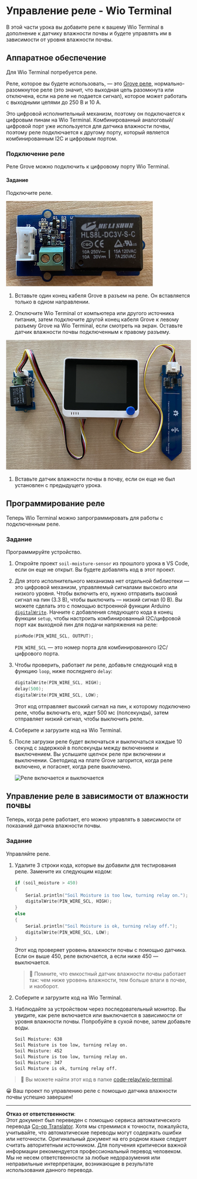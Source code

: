 <!--
CO_OP_TRANSLATOR_METADATA:
{
  "original_hash": "f3c5d8afa2ef6a0b425ef8ff20615cb4",
  "translation_date": "2025-08-26T22:28:18+00:00",
  "source_file": "2-farm/lessons/3-automated-plant-watering/wio-terminal-relay.md",
  "language_code": "ru"
}
-->
# Управление реле - Wio Terminal

В этой части урока вы добавите реле к вашему Wio Terminal в дополнение к датчику влажности почвы и будете управлять им в зависимости от уровня влажности почвы.

## Аппаратное обеспечение

Для Wio Terminal потребуется реле.

Реле, которое вы будете использовать, — это [Grove реле](https://www.seeedstudio.com/Grove-Relay.html), нормально-разомкнутое реле (это значит, что выходная цепь разомкнута или отключена, если на реле не подается сигнал), которое может работать с выходными цепями до 250 В и 10 А.

Это цифровой исполнительный механизм, поэтому он подключается к цифровым пинам на Wio Terminal. Комбинированный аналоговый/цифровой порт уже используется для датчика влажности почвы, поэтому реле подключается к другому порту, который является комбинированным I2C и цифровым портом.

### Подключение реле

Реле Grove можно подключить к цифровому порту Wio Terminal.

#### Задание

Подключите реле.

![Реле Grove](../../../../../translated_images/grove-relay.d426958ca210fbd0fb7983d7edc069d46c73a8b0a099d94797bd756f7b6bb6be.ru.png)

1. Вставьте один конец кабеля Grove в разъем на реле. Он вставляется только в одном направлении.

1. Отключите Wio Terminal от компьютера или другого источника питания, затем подключите другой конец кабеля Grove к левому разъему Grove на Wio Terminal, если смотреть на экран. Оставьте датчик влажности почвы подключенным к правому разъему.

![Реле Grove подключено к левому разъему, а датчик влажности почвы подключен к правому разъему](../../../../../translated_images/wio-relay-and-soil-moisture-sensor.ed722202d42babe0be5f4518cf13e8c2c81e8df21d37839266cbdb60cf30172d.ru.png)

1. Вставьте датчик влажности почвы в почву, если он еще не был установлен с предыдущего урока.

## Программирование реле

Теперь Wio Terminal можно запрограммировать для работы с подключенным реле.

### Задание

Программируйте устройство.

1. Откройте проект `soil-moisture-sensor` из прошлого урока в VS Code, если он еще не открыт. Вы будете добавлять код в этот проект.

2. Для этого исполнительного механизма нет отдельной библиотеки — это цифровой механизм, управляемый сигналами высокого или низкого уровня. Чтобы включить его, нужно отправить высокий сигнал на пин (3.3 В), чтобы выключить — низкий сигнал (0 В). Вы можете сделать это с помощью встроенной функции Arduino [`digitalWrite`](https://www.arduino.cc/reference/en/language/functions/digital-io/digitalwrite/). Начните с добавления следующего кода в конец функции `setup`, чтобы настроить комбинированный I2C/цифровой порт как выходной пин для подачи напряжения на реле:

    ```cpp
    pinMode(PIN_WIRE_SCL, OUTPUT);
    ```

    `PIN_WIRE_SCL` — это номер порта для комбинированного I2C/цифрового порта.

1. Чтобы проверить, работает ли реле, добавьте следующий код в функцию `loop`, ниже последнего `delay`:

    ```cpp
    digitalWrite(PIN_WIRE_SCL, HIGH);
    delay(500);
    digitalWrite(PIN_WIRE_SCL, LOW);
    ```

    Этот код отправляет высокий сигнал на пин, к которому подключено реле, чтобы включить его, ждет 500 мс (полсекунды), затем отправляет низкий сигнал, чтобы выключить реле.

1. Соберите и загрузите код на Wio Terminal.

1. После загрузки реле будет включаться и выключаться каждые 10 секунд с задержкой в полсекунды между включением и выключением. Вы услышите щелчок реле при включении и выключении. Светодиод на плате Grove загорится, когда реле включено, и погаснет, когда реле выключено.

    ![Реле включается и выключается](../../../../../images/relay-turn-on-off.gif)

## Управление реле в зависимости от влажности почвы

Теперь, когда реле работает, его можно управлять в зависимости от показаний датчика влажности почвы.

### Задание

Управляйте реле.

1. Удалите 3 строки кода, которые вы добавили для тестирования реле. Замените их следующим кодом:

    ```cpp
    if (soil_moisture > 450)
    {
        Serial.println("Soil Moisture is too low, turning relay on.");
        digitalWrite(PIN_WIRE_SCL, HIGH);
    }
    else
    {
        Serial.println("Soil Moisture is ok, turning relay off.");
        digitalWrite(PIN_WIRE_SCL, LOW);
    }
    ```

    Этот код проверяет уровень влажности почвы с помощью датчика. Если он выше 450, реле включается, а если ниже 450 — выключается.

    > 💁 Помните, что емкостный датчик влажности почвы работает так: чем ниже уровень влажности, тем больше влаги в почве, и наоборот.

1. Соберите и загрузите код на Wio Terminal.

1. Наблюдайте за устройством через последовательный монитор. Вы увидите, как реле включается или выключается в зависимости от уровня влажности почвы. Попробуйте в сухой почве, затем добавьте воды.

    ```output
    Soil Moisture: 638
    Soil Moisture is too low, turning relay on.
    Soil Moisture: 452
    Soil Moisture is too low, turning relay on.
    Soil Moisture: 347
    Soil Moisture is ok, turning relay off.
    ```

> 💁 Вы можете найти этот код в папке [code-relay/wio-terminal](../../../../../2-farm/lessons/3-automated-plant-watering/code-relay/wio-terminal).

😀 Ваш проект по управлению реле с помощью датчика влажности почвы успешно завершен!

---

**Отказ от ответственности**:  
Этот документ был переведен с помощью сервиса автоматического перевода [Co-op Translator](https://github.com/Azure/co-op-translator). Хотя мы стремимся к точности, пожалуйста, учитывайте, что автоматические переводы могут содержать ошибки или неточности. Оригинальный документ на его родном языке следует считать авторитетным источником. Для получения критически важной информации рекомендуется профессиональный перевод человеком. Мы не несем ответственности за любые недоразумения или неправильные интерпретации, возникающие в результате использования данного перевода.